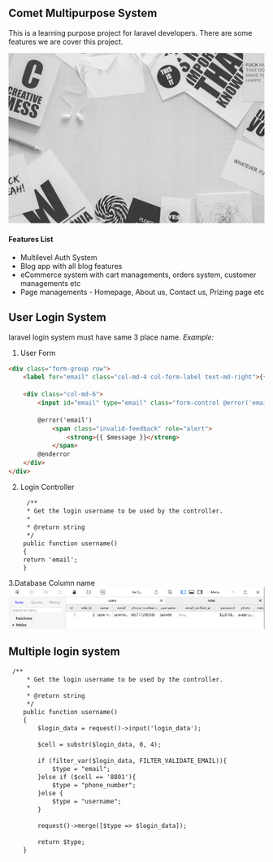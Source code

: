 ## Comet Multipurpose System
This is a learning purpose project for laravel developers. There are some features we are cover this project.

<img src="features.jpg">

#### Features List
- Multilevel Auth System
- Blog app with all blog features
- eCommerce system with cart managements, orders system, customer managements etc
- Page managements - Homepage, About us, Contact us, Prizing page etc

## User Login System 
laravel login system must have same 3 place name.
*Example:*
 1. User Form 
```html
<div class="form-group row">
    <label for="email" class="col-md-4 col-form-label text-md-right">{{ __('E-Mail Address') }}</label>

    <div class="col-md-6">
        <input id="email" type="email" class="form-control @error('email') is-invalid @enderror" name="email" value="{{ old('email') }}" required autocomplete="email" autofocus>

        @error('email')
            <span class="invalid-feedback" role="alert">
                <strong>{{ $message }}</strong>
            </span>
        @enderror
    </div>
</div>
```
2. Login Controller
```phpregexp
     /**
     * Get the login username to be used by the controller.
     *
     * @return string
     */
    public function username()
    {
    return 'email';
    }
```
3.Database Column name
<img src="data.png">

## Multiple login system
```phpregexp
 /**
     * Get the login username to be used by the controller.
     *
     * @return string
     */
    public function username()
    {
        $login_data = request()->input('login_data');

        $cell = substr($login_data, 0, 4);

        if (filter_var($login_data, FILTER_VALIDATE_EMAIL)){
            $type = "email";
        }else if ($cell == '8801'){
            $type = "phone_number";
        }else {
            $type = "username";
        }

        request()->merge([$type => $login_data]);

        return $type;
    }
```

